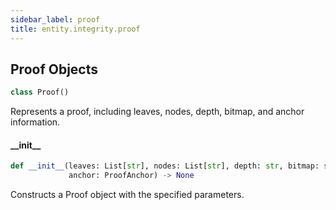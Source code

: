 ```yaml
---
sidebar_label: proof
title: entity.integrity.proof
---
```


## Proof Objects

```python
class Proof()
```

Represents a proof, including leaves, nodes, depth, bitmap, and anchor information.

#### \_\_init\_\_

```python
def __init__(leaves: List[str], nodes: List[str], depth: str, bitmap: str,
             anchor: ProofAnchor) -> None
```

Constructs a Proof object with the specified parameters.


